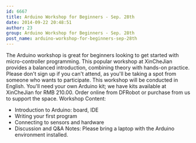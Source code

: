 ```yaml
---
id: 6667
title: Arduino Workshop for Beginners - Sep. 28th
date: 2014-09-22 20:48:51
author: 23
group: Arduino Workshop for Beginners - Sep. 28th
post_name: arduino-workshop-for-beginners-sep-28th
---
```


The Arduino workshop is great for beginners looking to get started with micro-controller programming. This popular workshop at XinCheJian provides a balanced introduction, combining theory with hands-on practice.  Please don't sign up if you can't attend, as you'll be taking a spot from someone who wants to participate. This workshop will be conducted in English.  You'll need your own Arduino kit; we have kits available at XinCheJian for RMB 210.00.  Order online from DFRobot or purchase from us to support the space. Workshop Content:
* Introduction to Arduino: board, IDE
* Writing your first program
* Connecting to sensors and hardware
* Discussion and Q&A
Notes: Please bring a laptop with the Arduino environment installed.